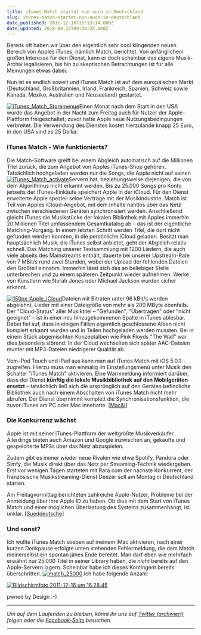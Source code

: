 ```yaml
---
title: iTunes Match startet nun auch in Deutschland
slug: itunes-match-startet-nun-auch-in-deutschland
date_published: 2011-12-16T15:13:14.000Z
date_updated: 2018-08-22T09:38:25.000Z
---
```


Bereits oft haben wir über den eigentlich sehr cool klingenden neuen Bereich von Apples iTunes, nämlich Match, berichtet. Von anfänglichem großen Interesse für den Dienst, kann er doch scheinbar das eigene Musik-Archiv legalisieren, bis hin zu skeptischen Betrachtungen ist für alle Meinungen etwas dabei.

Nun ist es endlich soweit und iTunes Match ist auf dem europäischen Markt (Deutschland, Großbritannien, Irland, Frankreich, Spanien, Schweiz sowie Kanada, Mexiko, Australien und Neuseeland) gestartet.

[![iTunes_Match_Storemenue](//picdump.thafaker.de/2011/12/iTunes_Match_Storemenue.png)](http://picdump.thafaker.de/2011/12/iTunes_Match_Storemenue.png)Einen Monat nach dem Start in den USA wurde das Angebot in der Nacht zum Freitag auch für Nutzer der Apple-Plattform freigeschaltet; zuvor hatte Apple neue Nutzungsbedingungen verbreitet. Die Verwendung des Dienstes kostet hierzulande knapp 25 Euro, in den USA sind es 25 Dollar.

### iTunes Match - Wie funktionierts?

Die Match-Software greift bei einem Abgleich automatisch auf die Millionen Titel zurück, die zum Angebot von Apples iTunes-Shop gehören. Tatsächlich hochgeladen werden nur die Songs, die Apple nicht auf seinen [![iTunes_Match_activate](//picdump.thafaker.de/2011/12/iTunes_Match_activate1-125x125.png)](http://picdump.thafaker.de/2011/12/iTunes_Match_activate1.png)Servern hat, beziehungsweise diejenigen, die von dem Algorithmus nicht erkannt werden. Bis zu 25.000 Songs pro Konto jenseits der iTunes-Einkäufe speichert Apple in der iCloud. Für den Dienst erweiterte Apple speziell seine Verträge mit der Musikindustrie. Match ist Teil von Apples iCloud-Angebot, mit dem Inhalte nahtlos über das Netz zwischen verschiedenen Geräten synchronisiert werden. Anschließend gleicht iTunes die Musikstücke der lokalen Bibliothek mit Apples immerhin 20 Millionen Titel umfassendem Gesamtkatalog ab – das ist der eigentliche Matching-Vorgang. In einem letzten Schritt werden Titel, die dort nicht gefunden werden konnten, in die persönliche iCloud geladen. Besitzt man hauptsächlich Musik, die iTunes selbst anbietet, geht der Abgleich relativ schnell. Das Matching unserer Testsammlung mit 1200 Liedern, die auch viele abseits des Mainstreams enthält, dauerte bei unserer Upstream-Rate von 7 MBit/s rund zwei Stunden, wobei der Upload der fehlenden Dateien den Großteil einnahm. Immerhin lässt sich das an beliebiger Stelle unterbrechen und zu einem späteren Zeitpunkt wieder aufnehmen. Werke von Künstlern wie Norah Jones oder Michael Jackson wurden sicher erkannt.

[![150px-Apple_iCloud](//picdump.thafaker.de/2011/12/150px-Apple_iCloud.png)](http://picdump.thafaker.de/2011/12/150px-Apple_iCloud.png)Dateien mit Bitraten unter 96 kBit/s werden abgelehnt, Lieder mit einer Dateigröße von mehr als 200 MByte ebenfalls. Der "Cloud-Status" aller Musiktitel – "Gefunden", "Übertragen" oder "nicht geeignet" – ist in einer neu hinzugekommenen Spalte in iTunes ablesbar. Dabei fiel auf, dass in einigen Fällen eigentlich geschlossene Alben nicht komplett erkannt wurden und in Teilen hochgeladen werden mussten. Bei in einem Stück abgemischten Konzeptalben wie Pink Floyds "The Wall" war dies besonders störend: In der Cloud wechselten sich später AAC-Dateien munter mit MP3-Dateien niedrigerer Qualität ab.

Vom iPod Touch und iPad aus kann man auf iTunes Match mit iOS 5.0.1 zugreifen. Hierzu muss man einmalig im Einstellungsmenü unter Musik den Schalter "iTunes Match" aktivieren. Eine Warnmeldung informiert darüber, dass der Dienst **künftig die lokale Musikbibliothek auf den Mobilgeräten ersetzt** – tatsächlich ließ sich die ursprünglich auf den Geräten befindliche Bibliothek auch nach einem Abschalten von iTunes Match nicht mehr abrufen. Der Dienst übernimmt komplett die Synchronisationsfunktion, die zuvor iTunes am PC oder Mac innehatte. [[Mac&I](http://www.heise.de/mac-and-i/meldung/Ausprobiert-iTunes-Match-1380893.html)]

### Die Konkurrenz wächst

Apple ist mit seiner iTunes-Plattform der weltgrößte Musikverkäufer. Allerdings bieten auch Amazon und Google inzwischen an, gekaufte und gespeicherte MP3s über das Netz abzuspielen.

Zudem gibt es immer wieder neue Rivalen wie etwa Spotify, Pandora oder Simfy, die Musik direkt über das Netz per Streaming-Technik wiedergeben. Erst vor wenigen Tagen starteten mit Rara.com der nächste Konkurrent, der französische Musikstreaming-Dienst Deezer soll am Montag in Deutschland starten.

Am Freitagvormittag berichteten zahlreiche Apple-Nutzer, Probleme bei der Anmeldung über ihre Apple ID zu haben. Ob dies mit dem Start von iTunes Match und einer möglichen Überlastung des Systems zusammenhängt, ist unklar. [[Sueddeutsche](http://www.sueddeutsche.de/digital/apples-musikerkennungsdienst-itunes-match-startet-in-deutschland-1.1236381)]

### Und sonst?

Ich wollte iTunes Match soeben auf meinem iMac aktivieren, nach einer kurzen Denkpause erfolgte unten stehenden Fehlermeldung, die dem Match meinerselbst ein spontan jähes Ende bereitet. Man darf eben wie mehrfach erwähnt nur 25.000 Titel in seiner Library haben, die _nicht_ bereits auf den Apple-Servern lagern. Scheinbar habe ich dieses Kontingent bereits überschritten.
[![match_25000](//picdump.thafaker.de/2011/12/match_25000-580x266.png)](http://picdump.thafaker.de/2011/12/match_25000.png)
Ich habe folgende Anzahl:

[![Bildschirmfoto 2011-12-16 um 16.28.45](//picdump.thafaker.de/2011/12/Bildschirmfoto-2011-12-16-um-16.28.45.png)](http://picdump.thafaker.de/2011/12/Bildschirmfoto-2011-12-16-um-16.28.45.png)

pwned by Design :-)

---

*Um auf dem Laufenden zu bleiben, könnt ihr uns auf [Twitter (archiviert)](http://web.archive.org/web/20250905043545/https://twitter.com/) folgen oder die [Facebook-Seite](http://de-de.facebook.com/pages/thafaker-auf-Beton/154600141278763) besuchen.*

---
